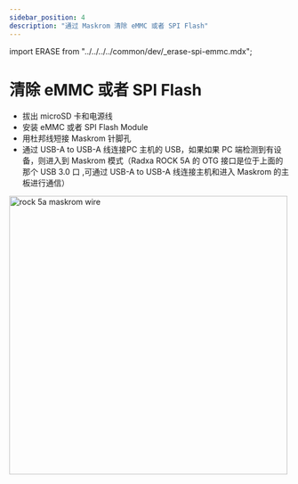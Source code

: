 ```yaml
---
sidebar_position: 4
description: "通过 Maskrom 清除 eMMC 或者 SPI Flash"
---
```


import ERASE from "../../../../common/dev/\_erase-spi-emmc.mdx";

# 清除 eMMC 或者 SPI Flash

<ERASE loader="rk3588_spl_loader_v1.08.111.bin" rkdevtool_erase_emmc_img="/img/common/rkdevtool/rk3588-rkdevtool-erase-eMMC.webp" rkdevtool_erase_spi_flash_img="/img/common/rkdevtool/rk3588-rkdevtool-erase-spi-flash.webp">

<ul>
    <li>拔出 microSD 卡和电源线</li>
    <li>安装 eMMC 或者 SPI Flash Module</li>
    <li>用杜邦线短接 Maskrom 针脚孔</li>
    <li>通过 USB-A to USB-A 线连接PC 主机的 USB，如果如果 PC 端检测到有设备，则进入到 Maskrom 模式（Radxa ROCK 5A 的 OTG 接口是位于上面的那个 USB 3.0 口 ,可通过 USB-A to USB-A 线连接主机和进入 Maskrom 的主板进行通信）</li>
</ul>

<img src="/img/rock5a/rock5a-maskrom-wire.webp" alt="rock 5a maskrom wire" width="500" />

</ERASE>
